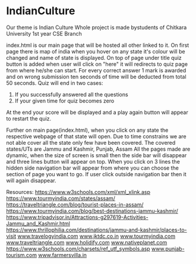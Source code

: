 # IndianCulture

Our theme is Indian Culture
Whole project is made bystudents of Chitkara University 1st year CSE Branch

index.html is our main page that will be hosted all other linked to it.
On first page there is map of india when you hover on any state it's colour will be changed and name of state is displayed.
On top of page under title quiz button is added when user will click on "here" it will redirects to quiz page from where he/she can start. For every correct answer 1 mark is awarded and on wrong submission ten seconds of time will be deducted from total 50 seconds. Quiz will end in two cases:

1. If you successfully answered all the questions
2. If your given time for quiz becomes zero

At the end your score will be displayed and a play again button will appear to restart the quiz.

Further on main page(index.html), when you click on any state the respective webpage of that state will open.
Due to time constrains we are not able cover all the state only few have been covered. The covered states/UTs are Jammu and Kashmir, Punjab, Assam
All the pages made are dynamic, when the size of screen is small then the side bar will disappear and three lines button will appear on top. When you click on 3 lines the hidden side navigation bar will appear from where you can choose the section of page you want to go. If user click outside navigation bar then it will again disappear.

Resources:
https://www.w3schools.com/xml/xml_xlink.asp
https://www.tourmyindia.com/states/assam/
https://traveltriangle.com/blog/tourist-places-in-assam/
https://www.tourmyindia.com/blog/best-destinations-jammu-kashmir/
https://www.tripadvisor.in/Attractions-g297619-Activities-Jammu_and_Kashmir.html
https://www.thrillophilia.com/destinations/jammu-and-kashmir/places-to-visit
www.travelogyindia.com
www.jktdc.co.in
www.tourmyindia.com
www.traveltriangle.com
www.holidify.com
www.nativeplanet.com
https://www.w3schools.com/charsets/ref_utf_symbols.asp
www.punjab-tourism.com
www.farmersvilla.in
